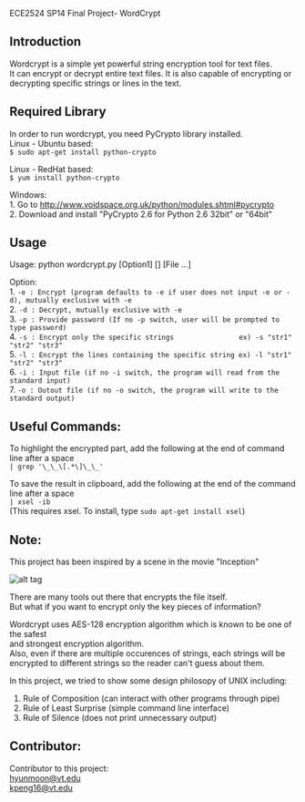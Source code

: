 ECE2524 SP14 Final Project- WordCrypt  

## Introduction
Wordcrypt is a simple yet powerful string encryption tool for text files.  
It can encrypt or decrypt entire text files.
It is also capable of encrypting or decrypting specific strings or lines in the text.  

## Required Library
In order to run wordcrypt, you need PyCrypto library installed.  
Linux - Ubuntu based:  
    `$ sudo apt-get install python-crypto`
    
Linux - RedHat based:  
    `$ yum install python-crypto`
    
Windows:  
    1. Go to http://www.voidspace.org.uk/python/modules.shtml#pycrypto  
    2. Download and install "PyCrypto 2.6 for Python 2.6 32bit" or "64bit"  

## Usage

Usage: python wordcrypt.py [Option1] [] [File ...]  

Option:  
    1. `-e : Encrypt (program defaults to -e if user does not input -e or -d), mutually exclusive with -e`  
    2. `-d : Decrypt, mutually exclusive with -e`  
    3. `-p : Provide password (If no -p switch, user will be prompted to type password)`  
    4. `-s : Encrypt only the specific strings                ex) -s "str1" "str2" "str3"`  
    5. `-l : Encrypt the lines containing the specific string ex) -l "str1" "str2" "str3"`  
    6. `-i : Input file (if no -i switch, the program will read from the standard input)`  
    7. `-o : Outout file (if no -o switch, the program will write to the standard output)`  
	
     
     
## Useful Commands:
To highlight the encrypted part, add the following at the end of command line after a space  
    `| grep '\_\_\[.*\]\_\_'`  
      
To save the result in clipboard, add the following at the end of the command line after a space  
    `| xsel -ib`  
    (This requires xsel. To install, type ` sudo apt-get install xsel `)  

	
## Note:
This project has been inspired by a scene in the movie "Inception"

![alt tag](https://lh6.googleusercontent.com/-0Y3geyRNkno/U2llsZB5_sI/AAAAAAAAAjE/g10k74Zp2hc/w587-h450-no/Resizedd_capture_001.png)


There are many tools out there that encrypts the file itself.  
But what if you want to encrypt only the key pieces of information?  

Wordcrypt uses AES-128 encryption algorithm which is known to be one of the safest  
and strongest encryption algorithm.  
Also, even if there are multiple occurences of strings, each strings will be  
encrypted to different strings so the reader can't guess about them.  

In this project, we tried to show some design philosopy of UNIX including:  

1. Rule of Composition (can interact with other programs through pipe)  
2. Rule of Least Surprise (simple command line interface)  
3. Rule of Silence (does not print unnecessary output)  

## Contributor:
Contributor to this project:  
hyunmoon@vt.edu  
kpeng16@vt.edu  
